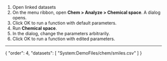 1. Open linked datasets
2. On the menu ribbon, open **Chem > Analyze > Chemical space**. A dialog opens.
3. Click OK to run a function with default parameters.
4. Run **Chemical space**.
5. In the dialog, change the parameters arbitrarily.
6. Click OK to run a function with edited parameters.
---
{
  "order": 4,
  "datasets": [
    "System:DemoFiles/chem/smiles.csv"
  ]
}
